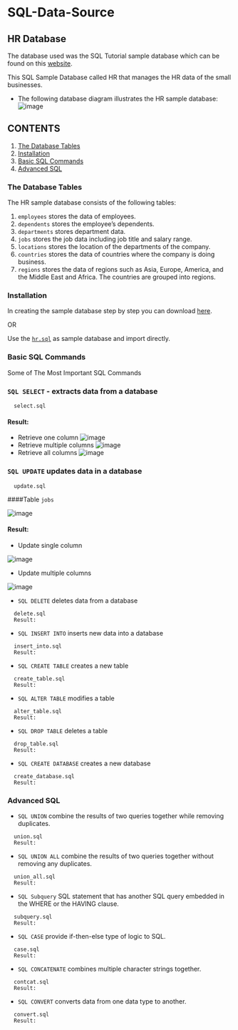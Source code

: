 # SQL-Data-Source
## HR Database
The database used was the SQL Tutorial sample database which can be found on this [website](https://www.sqltutorial.org/). 

This SQL Sample Database called HR that manages the HR data of the small businesses.
* The following database diagram illustrates the HR sample database:
![image](https://user-images.githubusercontent.com/71779024/101023116-451bdb80-35ad-11eb-9ebb-369063785a88.png)
## CONTENTS
1. [The Database Tables](https://github.com/oizy404/SQL-Data-Source#The-Database-Tables)
2. [Installation](https://github.com/oizy404/SQL-Data-Source#Installation)
3. [Basic SQL Commands](https://github.com/oizy404/SQL-Data-Source#Basic-SQL-Commands)
4. [Advanced SQL](https://github.com/oizy404/SQL-Data-Source#Advanced-SQL)
### The Database Tables
The HR sample database consists of the following tables:
1. `employees` stores the data of employees.
2. `dependents` stores the employee’s dependents.
3. `departments` stores department data.
4. `jobs` stores the job data including job title and salary range.
5. `locations` stores the location of the departments of the company.
6. `countries` stores the data of countries where the company is doing business.
7. `regions` stores the data of regions such as Asia, Europe, America, and the Middle East and Africa. The countries are grouped into regions.
### Installation
In creating the sample database step by step you can download [here](https://www.sqltutorial.org/).

OR

Use the [`hr.sql`](https://github.com/oizy404/SQL-Data-Source/blob/main/hr.sql) as sample database and import directly.
### Basic SQL Commands
Some of The Most Important SQL Commands
### `SQL SELECT` - extracts data from a database
```
  select.sql
```
#### Result:
* Retrieve one column
  ![image](https://user-images.githubusercontent.com/71779024/101282923-b3ada300-3812-11eb-9d79-ef813711d69d.png)
*  Retrieve multiple columns
  ![image](https://user-images.githubusercontent.com/71779024/101282906-9aa4f200-3812-11eb-8135-6f7c768abde2.png)
* Retrieve all columns
  ![image](https://user-images.githubusercontent.com/71779024/101282938-c922cd00-3812-11eb-91e9-fd7109f43a05.png)
### `SQL UPDATE` updates data in a database
```
  update.sql
```
####Table `jobs`

![image](https://user-images.githubusercontent.com/71779024/101283532-f02ece00-3815-11eb-8a11-9876c6a13035.png)
#### Result:
* Update single column

![image](https://user-images.githubusercontent.com/71779024/101283857-1b1a2180-3818-11eb-9c57-f1939d27bbc0.png)
* Update multiple columns

![image](https://user-images.githubusercontent.com/71779024/101283917-646a7100-3818-11eb-8bf7-8c6c60d84ecc.png)
* `SQL DELETE` deletes data from a database
```
  delete.sql
  Result:
```
* `SQL INSERT INTO` inserts new data into a database
```
  insert_into.sql
  Result:
```
* `SQL CREATE TABLE` creates a new table
```
  create_table.sql
  Result:
```
* `SQL ALTER TABLE` modifies a table
```
  alter_table.sql
  Result:
```
* `SQL DROP TABLE` deletes a table
```
  drop_table.sql
  Result:
```
* `SQL CREATE DATABASE` creates a new database
```
  create_database.sql
  Result:
```
### Advanced SQL
* `SQL UNION` combine the results of two queries together while removing duplicates.
```
  union.sql
  Result:
```
* `SQL UNION ALL` combine the results of two queries together without removing any duplicates.
```
  union_all.sql
  Result:
```
* `SQL Subquery` SQL statement that has another SQL query embedded in the WHERE or the HAVING clause.
```
  subquery.sql
  Result:
```
* `SQL CASE` provide if-then-else type of logic to SQL.
```
  case.sql
  Result:
```
* `SQL CONCATENATE` combines multiple character strings together.
```
  contcat.sql
  Result:
```
* `SQL CONVERT` converts data from one data type to another.
```
  convert.sql
  Result:
```

